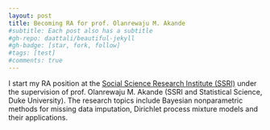 ```yaml
---
layout: post
title: Becoming RA for prof. Olanrewaju M. Akande
#subtitle: Each post also has a subtitle
#gh-repo: daattali/beautiful-jekyll
#gh-badge: [star, fork, follow]
#tags: [test]
#comments: true
---
```


I start my RA position at the [Social Science Research Institute (SSRI)](https://ssri.duke.edu/) under the supervision of prof. Olanrewaju M. Akande (SSRI and Statistical Science, Duke University). The research topics include Bayesian nonparametric methods for missing data imputation, Dirichlet process mixture models and their applications.


